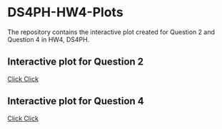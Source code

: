 # DS4PH-HW4-Plots
The repository contains the interactive plot created for Question 2 and Question 4 in HW4, DS4PH. 

## Interactive plot for Question 2
[Click Click](https://morrianyou.github.io/DS4PH-HW4-Plots/DS4PH-HW4-Q2.html)

## Interactive plot for Question 4
[Click Click](https://morrianyou.github.io/DS4PH-HW4-Plots/DS4PH-HW4-Q4.html)
